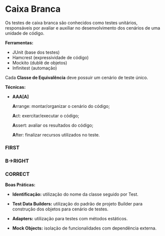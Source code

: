 # Caixa Branca
Os testes de caixa branca são conhecidos como testes unitários, responsáveis por avaliar e auxiliar no desenvolvimento dos cenários de uma unidade de código.

**Ferramentas:**
* JUnit (base dos testes)
* Hamcrest (expressividade de código)
* Mockito (dublê de objetos)
* Infinitest (automação)

Cada **Classe de Equivalência** deve possuir um cenário de teste único.

**Técnicas:**

* **AAA[A]**

  **A**rrange: montar/organizar o cenário do código;

  **A**ct: exercitar/executar o código;

  **A**ssert: avaliar os resultados do código;

  **A**fter: finalizar recursos utilizados no teste.

### FIRST
### B->RIGHT
### CORRECT

**Boas Práticas:**

* **Identificação:** utilização do nome da classe seguido por Test.

* **Test Data Builders:** utilização do padrão de projeto Builder para construção dos objetos para cenário de testes.

* **Adapters:** utilização para testes com métodos estáticos.

* **Mock Objects:** isolação de funcionalidades com dependência externa.
